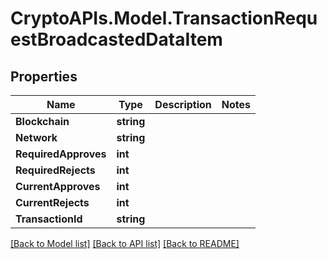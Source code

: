 # CryptoAPIs.Model.TransactionRequestBroadcastedDataItem

## Properties

Name | Type | Description | Notes
------------ | ------------- | ------------- | -------------
**Blockchain** | **string** |  | 
**Network** | **string** |  | 
**RequiredApproves** | **int** |  | 
**RequiredRejects** | **int** |  | 
**CurrentApproves** | **int** |  | 
**CurrentRejects** | **int** |  | 
**TransactionId** | **string** |  | 

[[Back to Model list]](../README.md#documentation-for-models) [[Back to API list]](../README.md#documentation-for-api-endpoints) [[Back to README]](../README.md)

